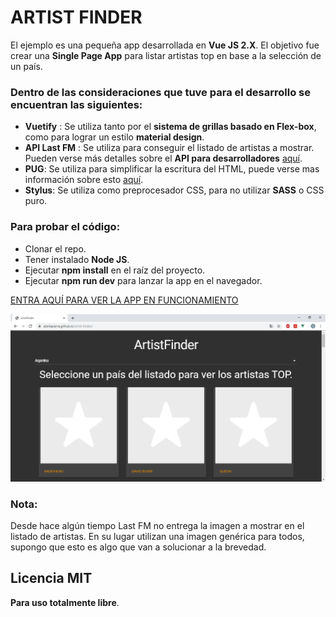 # ARTIST FINDER

El ejemplo es una pequeña app desarrollada en **Vue JS 2.X**. El objetivo fue crear una **Single Page App** para listar artistas top en base a la selección de un país.

### Dentro de las consideraciones que tuve para el desarrollo se encuentran las siguientes:

* **Vuetify** : Se utiliza tanto por el **sistema de grillas basado en Flex-box**, como para lograr un estilo **material design**.
* **API Last FM** : Se utiliza para conseguir el listado de artistas a mostrar. Pueden verse más detalles sobre el **API para desarrolladores** [aquí](https://www.last.fm/api/).
* **PUG**: Se utiliza para simplificar la escritura del HTML, puede verse mas información sobre esto [aquí](https://pugjs.org/api/getting-started.html).
* **Stylus**: Se utiliza como preprocesador CSS, para no utilizar **SASS** o CSS puro.

### Para probar el código:

* Clonar el repo.
* Tener instalado **Node JS**.
* Ejecutar **npm install** en el raíz del proyecto.
* Ejecutar **npm run dev** para lanzar la app en el navegador.

[ENTRA AQUÍ PARA VER LA APP EN FUNCIONAMIENTO](https://alanlapierre.github.io/artist-finder/)

![ArtistFinder homepage](https://github.com/alanlapierre/artist-finder/blob/master/src/assets/readme.png)

### Nota:
Desde hace algún tiempo Last FM no entrega la imagen a mostrar en el listado de artistas. En su lugar utilizan una imagen genérica para todos, supongo que esto es algo que van a solucionar a la brevedad.

Licencia MIT
----
**Para uso totalmente libre**.
